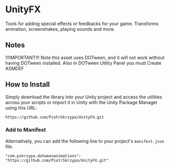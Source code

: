 # UnityFX

Tools for adding special effects or feedbacks for your game. Transforms animation, screenshakes, playing sounds and more.

## Notes

!!!IMPORTANT!!!
Note this asset uses DOTween, and it will not work without having DOTween installed.
Also in DOTween Utility Panel you must Create ASMDEF

## How to Install

Simply download the library into your Unity project and access the utilities across your scripts or import it in Unity with 
the Unity Package Manager using this URL:

`https://github.com/PiotrSkrzypa/UnityFX.git`

### Add to Manifest

Alternatively, you can add the following line to your project's `manifest.json` file.

```
"com.pskrzypa.dotweenanimations": "https://github.com/PiotrSkrzypa/UnityFX.git"
```
